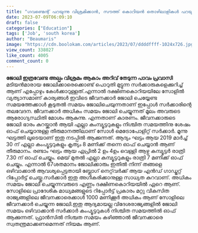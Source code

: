 ```yaml
---
title: "ഗവണ്മെന്റ് പറയുന്നു വിശ്രമിക്കാൻ, സൗത്ത് കൊറിയൻ തൊഴിലാളികൾ പറയുന്നു വേണ്ടന്ന്"
date: 2023-07-09T06:09:10
draft: false
categories: ["Education"]
tags: ['Job', 'south korea']
author: "Beaumaris"
image: "https://cdn.boolokam.com/articles/2023/07/ddddffff-1024x726.jpg"
view_count: 338027
like_count: 4005
comment_count: 0
---
```


**ജോലി ഇത്രവേണ്ട അല്പം വിശ്രമം ആകാം** **അറിവ് തേടുന്ന പാവം പ്രവാസി** മടിയൻമാരായ ജോലിക്കാരെക്കൊണ്ട് പൊറുതി മുട്ടുന്ന സർക്കാരുകളെക്കുറിച്ച് ആണ് എപ്പോഴും കേൾക്കാറുള്ളത്.എന്നാൽ ദക്ഷിണകൊറിയയിലേ സോളിൽ വ്യത്യാസമാണ് കാര്യങ്ങൾ ഇവിടെ ജീവനക്കാർ ജോലി ചെയ്യേണ്ട സമയത്തേക്കാൾ കൂടുതൽ സമയം ജോലിചെയുന്നതാണ് ഇപ്പോൾ സർക്കാരിന്റെ തലവേദന. ജീവനക്കാർ അധികം സമയം ജോലി ചെയ്യുന്നത് മൂലം അവരുടെ ആരോഗ്യസ്ഥിതി മോശം ആകുന്നു. എന്നതാണ് കാരണം. [](https://cdn.boolokam.com/articles/2023/07/ddddffff-scaled.jpg) ജീവനക്കാരുടെ ജോലി ഭാരം കുറയ്ക്കാൻ ആയി എല്ലാ കംമ്പ്യൂട്ടറുകളും നിശ്ചിത സമയത്തിനു ശേഷം ഓഫ്‌ ചെയ്യാനുള്ള തീരുമാനത്തിലാണ് സോൾ മെട്രോപോളിറ്റ് സർക്കാർ. മൂന്നു ഘട്ടത്തി ലൂടെയാണ് ഇതു നടപ്പിൽ ആക്കുന്നത്. ആദ്യം ഘട്ടം ആയ 2019 മാർച്ച്‌ 30 ന് എല്ലാ കംപ്യൂട്ടറുകളും കൃത്യം 8 മണിക്ക് തന്നെ ഓഫ്‌ ചെയ്യാൻ ആണ് തീരുമാനം. രണ്ടാം ഘട്ടം ആയ ഏപ്രിൽ 2 ഉം 4ഉം വെള്ളി ആഴ്ച കമ്പ്യൂട്ടർ രാത്രി 7.30 ന് ഓഫ് ചെയ്യും. മെയ്‌ മുതൽ എല്ലാ കമ്പ്യൂട്ടറുകളും രാത്രി 7 മണിക്ക് ഓഫ്‌ ചെയ്യും. എന്നാൽ 67ശതമാനം ജോലിക്കാരും ഇതിൽ നിന്ന് തങ്ങളെ ഒഴിവാക്കാൻ ആവശ്യപ്പെട്ടതായി ബ്ലോഗ് നെറ്റ്‌വർക്ക് ആയ എൻഡ് ഗാഡ്ജറ്റ് റിപ്പോർട്ട്‌ ചെയ്തു.സർക്കാർ ഇതു അഗീകരിക്കാനുള്ള സാധ്യത കുറവാണ്. അധികം സമയം ജോലി ചെയ്യുന്നവരുടെ എണ്ണം ദക്ഷിണകൊറിയയിൽ ഏറെ ആണ്. സോളിലെ പ്രാദേശിക മാധ്യമങ്ങളുടെ റിപ്പോർട്ട്‌ പ്രകാരം മറ്റു വികസിത രാജ്യങ്ങളിലെ ജീവനക്കാരെക്കാൾ 1000 മണിക്കൂർ അധികം ആണ് സോളിലെ ജീവനക്കാർ ചെയ്യുന്ന ജോലി.ഇതു ആദ്യമായല്ല വിദേശരാജ്യങ്ങളിൽ ജോലി സമയം ഒഴിവാക്കാൻ സർക്കാർ കംപ്യൂട്ടറുകൾ നിശ്ചിത സമയത്തിൽ ഓഫ്‌ ആക്കുന്നത്. ഫ്രാൻസിൽ നിശ്ചത സമയം കഴിഞ്ഞാൽ ജീവനക്കാരെ സ്വതന്ത്രമാക്കണമെന്നത് നിയമം ആണ്.

